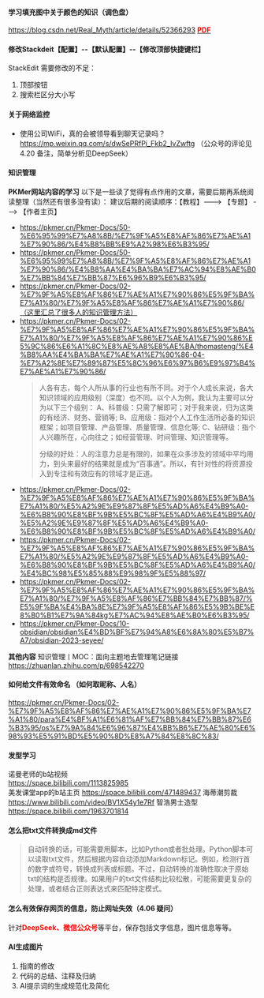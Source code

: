 #### 学习填充图中关于颜色的知识（调色盘）
https://blog.csdn.net/Real_Myth/article/details/52366293
[<font color = red>**PDF**</font>](https://github.com/zeff163/stackedit-app-data/blob/master/Daily%20work/2025/picture/%E5%BE%85%E5%8A%9E%E4%BA%8B%E9%A1%B9/HTML%E9%A2%9C%E8%89%B2%E5%90%8D%E7%A7%B0%E5%92%8C%E9%A2%9C%E8%89%B2%E4%BB%A3%E7%A0%81%E8%A1%A8.pdf?raw=ture)

#### 修改Stackdeit【配置】--【默认配置】--【修改顶部快捷键栏】
StackEdit 需要修改的不足：
1. 顶部按钮
2. 搜索栏区分大小写

#### 关于网络监控
+ 使用公司WiFi，真的会被领导看到聊天记录吗？
	https://mp.weixin.qq.com/s/dwSePRfPi_Fkb2_IvZwftg
	（公众号的评论见4.20 备注，简单分析见DeepSeek）

#### 知识管理 
**PKMer网站内容的学习**
以下是一些读了觉得有点作用的文章，需要后期再系统阅读整理（当然还有很多没有读）：
建议后期的阅读顺序：【教程】---> 【专题】 ---> 【作者主页】
+ https://pkmer.cn/Pkmer-Docs/50-%E6%95%99%E7%A8%8B/%E7%9F%A5%E8%AF%86%E7%AE%A1%E7%90%86/%E4%B8%BB%E9%A2%98%E6%B3%95/
+ https://pkmer.cn/Pkmer-Docs/50-%E6%95%99%E7%A8%8B/%E7%9F%A5%E8%AF%86%E7%AE%A1%E7%90%86/%E4%B8%AA%E4%BA%BA%E7%AC%94%E8%AE%B0%E7%BB%84%E7%BB%87%E6%96%B9%E6%B3%95/
+ https://pkmer.cn/Pkmer-Docs/02-%E7%9F%A5%E8%AF%86%E7%AE%A1%E7%90%86%E5%9F%BA%E7%A1%80/%E7%9F%A5%E8%AF%86%E7%AE%A1%E7%90%86/（这里汇总了很多人的知识管理方法）
+ https://pkmer.cn/Pkmer-Docs/02-%E7%9F%A5%E8%AF%86%E7%AE%A1%E7%90%86%E5%9F%BA%E7%A1%80/%E7%9F%A5%E8%AF%86%E7%AE%A1%E7%90%86%E5%9C%86%E6%A1%8C%E8%AE%A8%E8%AE%BA/thomasteng/%E4%B8%AA%E4%BA%BA%E7%AE%A1%E7%90%86-04-%E7%A2%8E%E7%89%87%E5%8C%96%E6%97%B6%E9%97%B4%E7%AE%A1%E7%90%86/
	> 人各有志，每个人所从事的行业也有所不同。对于个人成长来说，各大知识领域的应用级别（深度）也不同。以个人为例，我认为主要可以分为以下三个级别：
	> A、科普级：只需了解即可；对于我来说，归为这类的有经济、财务、营销等;
	> B、应用级：指对个人工作生活所必备的知识框架；如项目管理、产品管理、质量管理、信息化等;
	> C、钻研级：指个人兴趣所在，心向往之；如经营管理、时间管理、知识管理等。
	>
	> 分级的好处：人的注意力总是有限的，如果在众多涉及的领域中平均用力，到头来最好的结果就是成为“百事通”。所以，有针对性的将资源投入到专注和有效应有的领域才是正道。
+ https://pkmer.cn/Pkmer-Docs/02-%E7%9F%A5%E8%AF%86%E7%AE%A1%E7%90%86%E5%9F%BA%E7%A1%80/%E5%A2%9E%E9%87%8F%E5%AD%A6%E4%B9%A0-%E6%B8%90%E8%BF%9B%E5%BC%8F%E5%AD%A6%E4%B9%A0/%E5%A2%9E%E9%87%8F%E5%AD%A6%E4%B9%A0-%E6%B8%90%E8%BF%9B%E5%BC%8F%E5%AD%A6%E4%B9%A0/ 
+ https://pkmer.cn/Pkmer-Docs/02-%E7%9F%A5%E8%AF%86%E7%AE%A1%E7%90%86%E5%9F%BA%E7%A1%80/%E5%A2%9E%E9%87%8F%E5%AD%A6%E4%B9%A0-%E6%B8%90%E8%BF%9B%E5%BC%8F%E5%AD%A6%E4%B9%A0/%E4%BC%98%E5%85%88%E9%98%9F%E5%88%97/
+ https://pkmer.cn/Pkmer-Docs/02-%E7%9F%A5%E8%AF%86%E7%AE%A1%E7%90%86%E5%9F%BA%E7%A1%80/%E7%9F%A5%E8%AF%86%E7%BB%84%E7%BB%87/%E5%9F%BA%E4%BA%8E%E7%9F%A5%E8%AF%86%E5%9B%BE%E8%B0%B1%E7%9A%84kg%E7%AC%94%E8%AE%B0%E6%B3%95/
+ https://pkmer.cn/Pkmer-Docs/10-obsidian/obsidian%E4%BD%BF%E7%94%A8%E6%8A%80%E5%B7%A7/obsidian-2023-seyee/

**其他内容**
知识管理丨MOC：面向主题地去管理笔记链接  
https://zhuanlan.zhihu.com/p/698542270

#### 如何给文件有效命名  （如何取昵称、人名）
https://pkmer.cn/Pkmer-Docs/02-%E7%9F%A5%E8%AF%86%E7%AE%A1%E7%90%86%E5%9F%BA%E7%A1%80/para%E4%BF%A1%E6%81%AF%E7%BB%84%E7%BB%87%E6%B3%95/os%E7%9A%84%E6%96%87%E4%BB%B6%E7%AE%80%E6%98%93%E5%91%BD%E5%90%8D%E8%A7%84%E8%8C%83/  


#### 发型学习
诺曼老师的b站视频  
https://space.bilibili.com/1113825985  
美发课堂app的b站主页
https://space.bilibili.com/471489437
海蒂潮剪裁
https://www.bilibili.com/video/BV1X54y1e7Rf
智浩男士造型
https://space.bilibili.com/1963701814  


#### 怎么把txt文件转换成md文件
> 自动转换的话，可能需要用脚本，比如Python或者批处理。Python脚本可以读取txt文件，然后根据内容自动添加Markdown标记。例如，检测行首的数字或符号，转换成列表或标题。不过，自动转换的准确性取决于原始txt的结构是否规律。如果用户的txt文件结构比较松散，可能需要更复杂的处理，或者结合正则表达式来匹配特定模式。


#### 怎么有效保存网页的信息，防止网址失效（4.06 疑问）
针对<font color =red>**DeepSeek、微信公众号**</font>等平台，保存包括文字信息，图片信息等等。   


#### AI生成图片
1. 指南的修改
2. 代码的总结、注释及归纳
3. AI提示词的生成规范化及简化

<!--stackedit_data:
eyJoaXN0b3J5IjpbLTIwODk5ODg0OTcsNDg4MDk3NTEwLC0xNT
g4OTkzNDkyLDI2NTU0MDE1OCwxMjc5MTMzOTY4LDE2NjMyODcy
NjIsMTcyMDgxNzc3OCwtOTg4NzIxNTY5XX0=
-->
